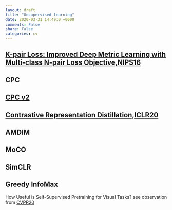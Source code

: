 ```yaml
---
layout: draft
title: "Unsupervised learning"
date: 2020-03-31 14:49:0 +0000
comments: False
share: False
categories: cv
---
```

<!--

https://www.zhihu.com/question/355779873

https://loewex.github.io/GreedyInfoMax.html


-->
## [K-pair Loss: Improved Deep Metric Learning with Multi-class N-pair Loss Objective,NIPS16](https://papers.nips.cc/paper/6200-improved-deep-metric-learning-with-multi-class-n-pair-loss-objective)


## CPC

## [CPC v2](https://arxiv.org/pdf/1905.09272.pdf)

## [Contrastive Representation Distillation,ICLR20](https://hobbitlong.github.io/CRD/)

## AMDIM

## MoCO

## SimCLR

## Greedy InfoMax

How Useful is Self-Supervised Pretraining for Visual Tasks? see observation from [CVPR20](https://arxiv.org/abs/2003.14323)







